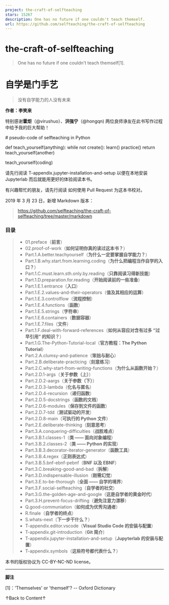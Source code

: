 ```yaml
---
project: the-craft-of-selfteaching
stars: 15267
description: One has no future if one couldn't teach themself.
url: https://github.com/selfteaching/the-craft-of-selfteaching
---
```


the-craft-of-selfteaching
=========================

> One has no future if one couldn't teach themself\[1\].

自学是门手艺
======

> 没有自学能力的人没有未来

**作者：李笑来**

特别感谢**霍炬**（@virushuo）、**洪强宁**（@hongqn) 两位良师诤友在此书写作过程中给予我的巨大帮助！

\# pseudo-code of selfteaching in Python

def teach\_yourself(anything):
    while not create():
        learn()
        practice()
    return teach\_yourself(another)

teach\_yourself(coding)

请先行阅读 T-appendix.jupyter-installation-and-setup 以便在本地安装 Jupyterlab 而后就能用更好的体验阅读本书。

有兴趣帮忙的朋友，请先行阅读 如何使用 Pull Request 为这本书校对。

2019 年 3 月 23 日，新增 Markdown 版本：

> https://github.com/selfteaching/the-craft-of-selfteaching/tree/master/markdown

### 目录

> -   01.preface（**前言**）
> -   02.proof-of-work（**如何证明你真的读过这本书？**）
> -   Part.1.A.better.teachyourself（**为什么一定要掌握自学能力？**）
> -   Part.1.B.why.start.from.learning.coding（**为什么把编程当作自学的入口？**）
> -   Part.1.C.must.learn.sth.only.by.reading（**只靠阅读习得新技能**）
> -   Part.1.D.preparation.for.reading（**开始阅读前的一些准备**）
> -   Part.1.E.1.entrance（**入口**）
> -   Part.1.E.2.values-and-their-operators（**值及其相应的运算**）
> -   Part.1.E.3.controlflow（**流程控制**）
> -   Part.1.E.4.functions（**函数**）
> -   Part.1.E.5.strings（**字符串**）
> -   Part.1.E.6.containers（**数据容器**）
> -   Part.1.E.7.files（**文件**）
> -   Part.1.F.deal-with-forward-references（**如何从容应对含有过多 “过早引用” 的知识？**）
> -   Part.1.G.The-Python-Tutorial-local（**官方教程：The Python Tutorial**）
> -   Part.2.A.clumsy-and-patience（**笨拙与耐心**）
> -   Part.2.B.deliberate-practicing（**刻意练习**）
> -   Part.2.C.why-start-from-writing-functions（**为什么从函数开始？**）
> -   Part.2.D.1-args（**关于参数（上）**）
> -   Part.2.D.2-aargs（**关于参数（下）**）
> -   Part.2.D.3-lambda（**化名与匿名**）
> -   Part.2.D.4-recursion（**递归函数**）
> -   Part.2.D.5-docstrings（**函数的文档**）
> -   Part.2.D.6-modules（**保存到文件的函数**）
> -   Part.2.D.7-tdd（**测试驱动的开发**）
> -   Part.2.D.8-main（**可执行的 Python 文件**）
> -   Part.2.E.deliberate-thinking（**刻意思考**）
> -   Part.3.A.conquering-difficulties（**战胜难点**）
> -   Part.3.B.1.classes-1（**类 —— 面向对象编程**）
> -   Part.3.B.2.classes-2（**类 —— Python 的实现**）
> -   Part.3.B.3.decorator-iterator-generator（**函数工具**）
> -   Part.3.B.4.regex（**正则表达式**）
> -   Part.3.B.5.bnf-ebnf-pebnf（**BNF 以及 EBNF**）
> -   Part.3.C.breaking-good-and-bad（**拆解**）
> -   Part.3.D.indispensable-illusion（**刚需幻觉**）
> -   Part.3.E.to-be-thorough（**全面 —— 自学的境界**）
> -   Part.3.F.social-selfteaching（**自学者的社交**）
> -   Part.3.G.the-golden-age-and-google（**这是自学者的黄金时代**）
> -   Part.3.H.prevent-focus-drifting（**避免注意力漂移**）
> -   Q.good-communiation（**如何成为优秀沟通者**）
> -   R.finale（**自学者的终点**）
> -   S.whats-next（**下一步干什么？**）
> -   T-appendix.editor.vscode（**Visual Studio Code 的安装与配置**）
> -   T-appendix.git-introduction（**Git 简介**）
> -   T-appendix.jupyter-installation-and-setup（**Jupyterlab 的安装与配置**）
> -   T-appendix.symbols（**这些符号都代表什么？**）

本书的版权协议为 CC-BY-NC-ND license。

* * *

**脚注**

\[1\]：'Themselves' or 'themself'? -- Oxford Dictionary

↑Back to Content↑
